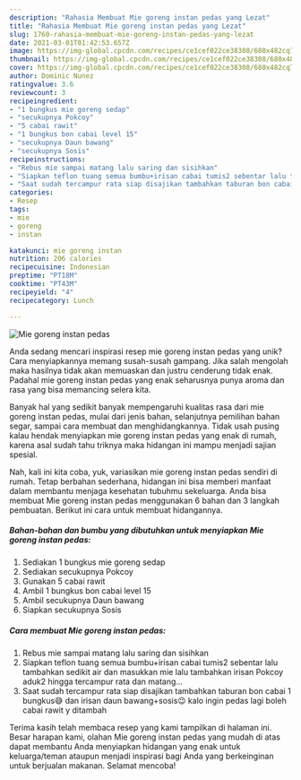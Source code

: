 ```yaml
---
description: "Rahasia Membuat Mie goreng instan pedas yang Lezat"
title: "Rahasia Membuat Mie goreng instan pedas yang Lezat"
slug: 1760-rahasia-membuat-mie-goreng-instan-pedas-yang-lezat
date: 2021-03-01T01:42:53.657Z
image: https://img-global.cpcdn.com/recipes/ce1cef022ce38308/680x482cq70/mie-goreng-instan-pedas-foto-resep-utama.jpg
thumbnail: https://img-global.cpcdn.com/recipes/ce1cef022ce38308/680x482cq70/mie-goreng-instan-pedas-foto-resep-utama.jpg
cover: https://img-global.cpcdn.com/recipes/ce1cef022ce38308/680x482cq70/mie-goreng-instan-pedas-foto-resep-utama.jpg
author: Dominic Nunez
ratingvalue: 3.6
reviewcount: 3
recipeingredient:
- "1 bungkus mie goreng sedap"
- "secukupnya Pokcoy"
- "5 cabai rawit"
- "1 bungkus bon cabai level 15"
- "secukupnya Daun bawang"
- "secukupnya Sosis"
recipeinstructions:
- "Rebus mie sampai matang lalu saring dan sisihkan"
- "Siapkan teflon tuang semua bumbu+irisan cabai tumis2 sebentar lalu tambahkan sedikit air dan masukkan mie lalu tambahkan irisan Pokcoy aduk2 hingga tercampur rata dan matang..."
- "Saat sudah tercampur rata siap disajikan tambahkan taburan bon cabai 1 bungkus😅 dan irisan daun bawang+sosis😉 kalo ingin pedas lagi boleh cabai rawit y ditambah"
categories:
- Resep
tags:
- mie
- goreng
- instan

katakunci: mie goreng instan 
nutrition: 206 calories
recipecuisine: Indonesian
preptime: "PT18M"
cooktime: "PT43M"
recipeyield: "4"
recipecategory: Lunch

---
```



![Mie goreng instan pedas](https://img-global.cpcdn.com/recipes/ce1cef022ce38308/680x482cq70/mie-goreng-instan-pedas-foto-resep-utama.jpg)

Anda sedang mencari inspirasi resep mie goreng instan pedas yang unik? Cara menyiapkannya memang susah-susah gampang. Jika salah mengolah maka hasilnya tidak akan memuaskan dan justru cenderung tidak enak. Padahal mie goreng instan pedas yang enak seharusnya punya aroma dan rasa yang bisa memancing selera kita.

Banyak hal yang sedikit banyak mempengaruhi kualitas rasa dari mie goreng instan pedas, mulai dari jenis bahan, selanjutnya pemilihan bahan segar, sampai cara membuat dan menghidangkannya. Tidak usah pusing kalau hendak menyiapkan mie goreng instan pedas yang enak di rumah, karena asal sudah tahu triknya maka hidangan ini mampu menjadi sajian spesial.




Nah, kali ini kita coba, yuk, variasikan mie goreng instan pedas sendiri di rumah. Tetap berbahan sederhana, hidangan ini bisa memberi manfaat dalam membantu menjaga kesehatan tubuhmu sekeluarga. Anda bisa membuat Mie goreng instan pedas menggunakan 6 bahan dan 3 langkah pembuatan. Berikut ini cara untuk membuat hidangannya.

<!--inarticleads1-->

##### Bahan-bahan dan bumbu yang dibutuhkan untuk menyiapkan Mie goreng instan pedas:

1. Sediakan 1 bungkus mie goreng sedap
1. Sediakan secukupnya Pokcoy
1. Gunakan 5 cabai rawit
1. Ambil 1 bungkus bon cabai level 15
1. Ambil secukupnya Daun bawang
1. Siapkan secukupnya Sosis




<!--inarticleads2-->

##### Cara membuat Mie goreng instan pedas:

1. Rebus mie sampai matang lalu saring dan sisihkan
1. Siapkan teflon tuang semua bumbu+irisan cabai tumis2 sebentar lalu tambahkan sedikit air dan masukkan mie lalu tambahkan irisan Pokcoy aduk2 hingga tercampur rata dan matang...
1. Saat sudah tercampur rata siap disajikan tambahkan taburan bon cabai 1 bungkus😅 dan irisan daun bawang+sosis😉 kalo ingin pedas lagi boleh cabai rawit y ditambah




Terima kasih telah membaca resep yang kami tampilkan di halaman ini. Besar harapan kami, olahan Mie goreng instan pedas yang mudah di atas dapat membantu Anda menyiapkan hidangan yang enak untuk keluarga/teman ataupun menjadi inspirasi bagi Anda yang berkeinginan untuk berjualan makanan. Selamat mencoba!
